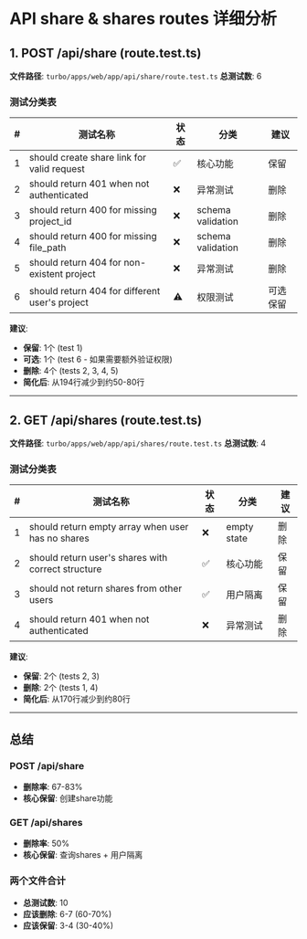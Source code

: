 # API share & shares routes 详细分析

## 1. POST /api/share (route.test.ts)

**文件路径**: `turbo/apps/web/app/api/share/route.test.ts`
**总测试数**: 6

### 测试分类表

| # | 测试名称 | 状态 | 分类 | 建议 |
|---|---------|------|------|------|
| 1 | should create share link for valid request | ✅ | 核心功能 | 保留 |
| 2 | should return 401 when not authenticated | ❌ | 异常测试 | 删除 |
| 3 | should return 400 for missing project_id | ❌ | schema validation | 删除 |
| 4 | should return 400 for missing file_path | ❌ | schema validation | 删除 |
| 5 | should return 404 for non-existent project | ❌ | 异常测试 | 删除 |
| 6 | should return 404 for different user's project | ⚠️ | 权限测试 | 可选保留 |

**建议**:
- **保留**: 1个 (test 1)
- **可选**: 1个 (test 6 - 如果需要额外验证权限)
- **删除**: 4个 (tests 2, 3, 4, 5)
- **简化后**: 从194行减少到约50-80行

---

## 2. GET /api/shares (route.test.ts)

**文件路径**: `turbo/apps/web/app/api/shares/route.test.ts`
**总测试数**: 4

### 测试分类表

| # | 测试名称 | 状态 | 分类 | 建议 |
|---|---------|------|------|------|
| 1 | should return empty array when user has no shares | ❌ | empty state | 删除 |
| 2 | should return user's shares with correct structure | ✅ | 核心功能 | 保留 |
| 3 | should not return shares from other users | ✅ | 用户隔离 | 保留 |
| 4 | should return 401 when not authenticated | ❌ | 异常测试 | 删除 |

**建议**:
- **保留**: 2个 (tests 2, 3)
- **删除**: 2个 (tests 1, 4)
- **简化后**: 从170行减少到约80行

---

## 总结

### POST /api/share
- **删除率**: 67-83%
- **核心保留**: 创建share功能

### GET /api/shares
- **删除率**: 50%
- **核心保留**: 查询shares + 用户隔离

### 两个文件合计
- **总测试数**: 10
- **应该删除**: 6-7 (60-70%)
- **应该保留**: 3-4 (30-40%)

